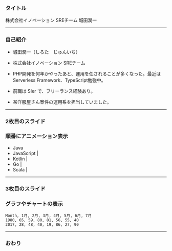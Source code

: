 ### タイトル

株式会社イノベーション SREチーム 城田潤一

---

### 自己紹介

* 城田潤一（しろた　じゅんいち）
* 株式会社イノベーション SREチーム
* PHP開発を何年かやったあと、運用を任されることが多くなった。最近はServerless Framework、TypeScript勉強中。

* 前職は SIer で、フリーランス経験あり。
* 某洋服屋さん案件の運用系を担当していました。

---


### 2枚目のスライド
### 順番にアニメーション表示


- Java
- JavaScript |
- Kotlin |
- Go |
- Scala |



---


### 3枚目のスライド
### グラフやチャートの表示


<canvas data-chart="radar">


    Month, 1月, 2月, 3月, 4月, 5月, 6月, 7月
    1980, 65, 59, 80, 81, 56, 55, 40
    2017, 28, 48, 40, 19, 86, 27, 90


</canvas>

---


### おわり
